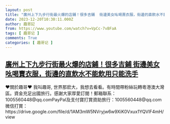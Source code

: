 ```yaml
---
layout: post
title: "廣州上下九步行街最火爆的店鋪！很多吉鋪  街邊美女吆喝賣衣服，街邊的直飲水不能飲用只能洗手"
date: 2023-12-20T10:30:11.000Z
author: 趣哥記
from: https://www.youtube.com/watch?v=VpCc-7vBFaA
tags: [ 趣哥记 ]
comments: True
categories: [ 趣哥记 ]
---
```

<!--1703068211000-->
[廣州上下九步行街最火爆的店鋪！很多吉鋪  街邊美女吆喝賣衣服，街邊的直飲水不能飲用只能洗手](https://www.youtube.com/watch?v=VpCc-7vBFaA)
------

<div>
♥關於趣哥♥ 我叫趣哥, 世界那麽大，我想去看看。有時間帶粉絲玩轉粵港澳大灣區。資金充足出國旅行。感謝大家厚愛訂閱！郵箱聯系：1005560448@qq.comPayPaI及支付寶打賞資助旅行：1005560448@qq.com微信打賞：https://drive.google.com/file/d/1AM3mW5NVryjw6w9XiK0Vxux1YQVlF4mH/view
</div>
